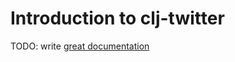 # Introduction to clj-twitter

TODO: write [great documentation](http://jacobian.org/writing/what-to-write/)

